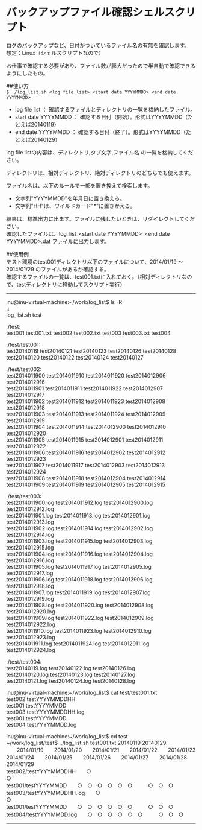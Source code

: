# バックアップファイル確認シェルスクリプト  
 ログのバックアップなど、日付がついているファイル名の有無を確認します。  
 想定：Linux（シェルスクリプトなので）  

 お仕事で確認する必要があり、ファイル数が膨大だったので半自動で確認できるようにしたもの。
  
##使い方  
 `$ ./log_list.sh <log file list> <start date YYYYMMDD> <end date YYYYMMDD>`  
  
* log file list       ： 確認するファイルとディレクトリの一覧を格納したファイル。
* start date YYYYMMDD ： 確認する日付（開始）。形式はYYYYMMDD（たとえば20140119）
* end date YYYYMMDD   ： 確認する日付（終了）。形式はYYYYMMDD（たとえば20140129）
  

 log file listの内容は、ディレクトリ,タブ文字,ファイル名 の一覧を格納してください。  
  
 ディレクトリは、相対ディレクトリ、絶対ディレクトリのどちらでも使えます。  
  
 ファイル名は、以下のルールで一部を置き換えて検索します。  
* 文字列"YYYYMMDD"を年月日に置き換える。  
* 文字列"HH"は、ワイルドカード"*"に置きかえる。  
  
 結果は、標準出力に出ます。ファイルに残したいときは、リダイレクトしてください。  
 確認したファイルは、log_list_&lt;start date YYYYMMDD&gt;_&lt;end date YYYYMMDD&gt;.dat ファイルに出力します。  
  
  
##使用例  
 テスト環境のtest001ディレクトリ以下のファイルについて、2014/01/19 ～ 2014/01/29 のファイルがあるか確認する。  
 確認するファイルの一覧は、test001.txtに入れておく。（相対ディレクトリなので、testディレクトリに移動してスクリプト実行）  

---------------
inu@inu-virtual-machine:~/work/log_list$ ls -R  
.:  
log_list.sh  test  
  
./test:  
test001  test001.txt  test002  test002.txt  test003  test003.txt  test004  
  
./test/test001:  
test20140119  test20140121  test20140123  test20140126  test20140128  
test20140120  test20140122  test20140124  test20140127  
  
./test/test002:  
test2014011900  test2014011910  test2014011920  test2014012906  test2014012916  
test2014011901  test2014011911  test2014011922  test2014012907  test2014012917  
test2014011902  test2014011912  test2014011923  test2014012908  test2014012918  
test2014011903  test2014011913  test2014011924  test2014012909  test2014012919  
test2014011904  test2014011914  test2014012900  test2014012910  test2014012920  
test2014011905  test2014011915  test2014012901  test2014012911  test2014012922  
test2014011906  test2014011916  test2014012902  test2014012912  test2014012923  
test2014011907  test2014011917  test2014012903  test2014012913  test2014012924  
test2014011908  test2014011918  test2014012904  test2014012914  
test2014011909  test2014011919  test2014012905  test2014012915  
  
./test/test003:  
test2014011900.log  test2014011912.log  test2014012900.log  test2014012912.log  
test2014011901.log  test2014011913.log  test2014012901.log  test2014012913.log  
test2014011902.log  test2014011914.log  test2014012902.log  test2014012914.log  
test2014011903.log  test2014011915.log  test2014012903.log  test2014012915.log  
test2014011904.log  test2014011916.log  test2014012904.log  test2014012916.log  
test2014011905.log  test2014011917.log  test2014012905.log  test2014012917.log  
test2014011906.log  test2014011918.log  test2014012906.log  test2014012918.log  
test2014011907.log  test2014011919.log  test2014012907.log  test2014012919.log  
test2014011908.log  test2014011920.log  test2014012908.log  test2014012920.log  
test2014011909.log  test2014011922.log  test2014012909.log  test2014012922.log  
test2014011910.log  test2014011923.log  test2014012910.log  test2014012923.log  
test2014011911.log  test2014011924.log  test2014012911.log  test2014012924.log  
  
./test/test004:  
test20140119.log  test20140122.log  test20140126.log  
test20140120.log  test20140123.log  test20140127.log  
test20140121.log  test20140124.log  test20140128.log  
  
inu@inu-virtual-machine:~/work/log_list$ cat test/test001.txt  
test002 testYYYYMMDDHH  
test001 testYYYYMMDD  
test003 testYYYYMMDDHH.log  
test001 testYYYYMMDD  
test004 testYYYYMMDD.log  
  
inu@inu-virtual-machine:~/work/log_list$ cd test  
~/work/log_list/test$ ../log_list.sh test001.txt 20140119 20140129  
　　2014/01/19　　2014/01/20　　2014/01/21　　2014/01/22　　2014/01/23　　2014/01/24　　2014/01/25　　2014/01/26　　2014/01/27　　2014/01/28　　2014/01/29  
test002/testYYYYMMDDHH　　○　　　　　　　　　　　　　　　　　　　○  
test001/testYYYYMMDD　　○　○　○　○　○　○　　　○　○　○　  
test003/testYYYYMMDDHH.log　　○　　　　　　　　　　　　　　　　　　　○  
test001/testYYYYMMDD　　○　○　○　○　○　○　　　○　○　○　  
test004/testYYYYMMDD.log　　○　○　○　○　○　○　　　○　○　○　  
    
---------------
